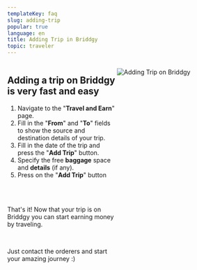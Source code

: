 ```yaml
---
templateKey: faq
slug: adding-trip
popular: true
language: en
title: Adding Trip in Briddgy
topic: traveler
---
```

<style>
.briddgy-faq-grid{
display:grid;
grid-template-columns:repeat(2, 1fr);
}

.text-secondary{



}
.col-2{
grid-column-start: 2;
}

.text-center{

text-align:center;

}
.span-2{
grid-column-end:span 2;}


</style>

<div class="briddgy-faq-grid">
<div>

## **Adding a trip on Briddgy is very fast and easy**    

1. Navigate to the "**Travel and Earn**" page.
2. Fill in the "**From**" and "**To**" fields to show the source and destination details of your trip.
3. Fill in the date of the trip and press the "**Add Trip**" button.
4. Specify the free **baggage** space and **details** (if any).
5. Press on the "**Add Trip**" button

<br/><br/>

<div class='text-secondary'>

That's it! Now that your trip is on Briddgy you can start earning money by traveling.

<br/>

Just contact the orderers and start your amazing journey :)

</div>

</div>

<div>

![Adding Trip on Briddgy](/assets/add_trip.gif "Adding Trip")

</div>



</div>